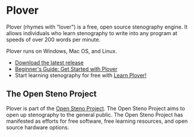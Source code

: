 # Plover

Plover (rhymes with "lover") is a free, open source stenography engine. It allows individuals who learn stenography to write into any program at speeds of over 200 words per minute.

Plover runs on Windows, Mac OS, and Linux.

- [Download the latest release](https://github.com/openstenoproject/plover/releases/latest)
- [Beginner's Guide: Get Started with Plover](https://github.com/openstenoproject/plover/wiki/Beginner's-Guide:-Get-Started-with-Plover)
- Start learning stenography for free with [Learn Plover!](https://sites.google.com/site/ploverdoc/home)

## The Open Steno Project

Plover is part of the [Open Steno Project](http://openstenoproject.org). The Open Steno Project aims to open up stenography to the general public. The Open Steno Project has manifested as efforts for free software, free learning resources, and open source hardware options.